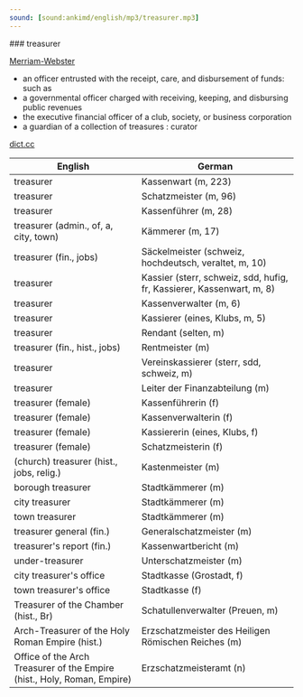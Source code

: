 ```yaml
---
sound: [sound:ankimd/english/mp3/treasurer.mp3]
---
```


\### treasurer

[Merriam-Webster](https://www.merriam-webster.com/dictionary/treasurer)

- an officer entrusted with the receipt, care, and disbursement of funds: such as
- a governmental officer charged with receiving, keeping, and disbursing public revenues
- the executive financial officer of a club, society, or business corporation
- a guardian of a collection of treasures : curator

[dict.cc](https://www.dict.cc/treasurer)

| English        | German       |
| -------------- | ------------ |
| treasurer | Kassenwart (m, 223) |
| treasurer | Schatzmeister (m, 96) |
| treasurer | Kassenführer (m, 28) |
| treasurer (admin., of, a, city, town) | Kämmerer (m, 17) |
| treasurer (fin., jobs) | Säckelmeister (schweiz, hochdeutsch, veraltet, m, 10) |
| treasurer | Kassier (sterr, schweiz, sdd, hufig, fr, Kassierer, Kassenwart, m, 8) |
| treasurer | Kassenverwalter (m, 6) |
| treasurer | Kassierer (eines, Klubs, m, 5) |
| treasurer | Rendant (selten, m) |
| treasurer (fin., hist., jobs) | Rentmeister (m) |
| treasurer | Vereinskassierer (sterr, sdd, schweiz, m) |
| treasurer | Leiter der Finanzabteilung (m) |
| treasurer (female) | Kassenführerin (f) |
| treasurer (female) | Kassenverwalterin (f) |
| treasurer (female) | Kassiererin (eines, Klubs, f) |
| treasurer (female) | Schatzmeisterin (f) |
| (church) treasurer (hist., jobs, relig.) | Kastenmeister (m) |
| borough treasurer | Stadtkämmerer (m) |
| city treasurer | Stadtkämmerer (m) |
| town treasurer | Stadtkämmerer (m) |
| treasurer general (fin.) | Generalschatzmeister (m) |
| treasurer's report (fin.) | Kassenwartbericht (m) |
| under-treasurer | Unterschatzmeister (m) |
| city treasurer's office | Stadtkasse (Grostadt, f) |
| town treasurer's office | Stadtkasse (f) |
| Treasurer of the Chamber (hist., Br) | Schatullenverwalter (Preuen, m) |
| Arch-Treasurer of the Holy Roman Empire (hist.) | Erzschatzmeister des Heiligen Römischen Reiches (m) |
| Office of the Arch Treasurer of the Empire (hist., Holy, Roman, Empire) | Erzschatzmeisteramt (n) |
